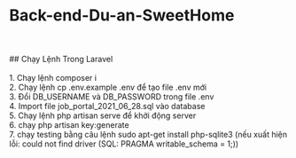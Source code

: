 # Back-end-Du-an-SweetHome
<br>
<br>
## Chạy Lệnh Trong Laravel
<br>
<br>
1. Chạy lệnh composer i
<br>
2. Chạy lệnh cp .env.example .env để tạo file .env mới
<br>
3. Đổi DB_USERNAME và DB_PASSWORD trong file .env
<br>
4. Import file job_portal_2021_06_28.sql vào database
<br>
5. Chạy lệnh php artisan serve để khởi động server
<br>
6. chạy  php artisan key:generate
<br>
7.  chạy testing bằng câu lệnh sudo apt-get install php-sqlite3  (nếu xuất hiện lỗi: could not find driver (SQL: PRAGMA writable_schema = 1;))
